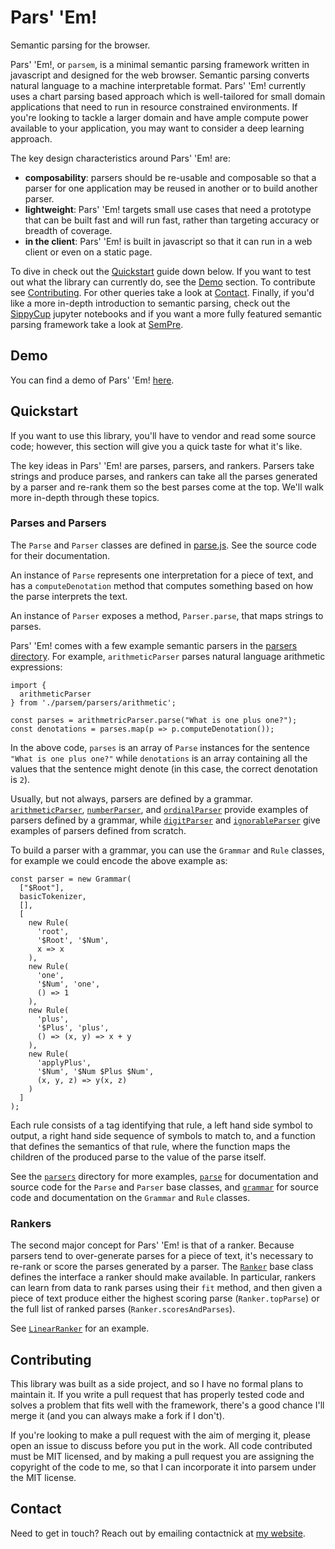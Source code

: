 Pars' 'Em!
==========
Semantic parsing for the browser.

Pars' 'Em!, or `parsem`, is a minimal semantic parsing framework written
in javascript and designed for the web browser. Semantic parsing
converts natural language to a machine interpretable format. Pars' 'Em!
currently uses a chart parsing based approach which is well-tailored for
small domain applications that need to run in resource constrained
environments. If you're looking to tackle a larger domain and have ample
compute power available to your application, you may want to consider
a deep learning approach.

The key design characteristics around Pars' 'Em! are:

  - **composability**: parsers should be re-usable and composable so that a
    parser for one application may be reused in another or to build another
    parser.
  - **lightweight**: Pars' 'Em! targets small use cases that need a prototype
    that can be built fast and will run fast, rather than targeting
    accuracy or breadth of coverage.
  - **in the client**: Pars' 'Em! is built in javascript so that it can
    run in a web client or even on a static page.

To dive in check out the [Quickstart](#quickstart) guide down below. If
you want to test out what the library can currently do, see
the [Demo](#demo) section. To contribute see
[Contributing](#contributing).  For other queries take a look
at [Contact](#contact). Finally, if you'd like a more in-depth
introduction to semantic parsing, check out the [SippyCup][sippycup]
jupyter notebooks and if you want a more fully featured semantic parsing
framework take a look at [SemPre][sempre].


Demo
----
You can find a demo of Pars' 'Em! [here][demo-link].


Quickstart
----------
If you want to use this library, you'll have to vendor and read some
source code; however, this section will give you a quick taste for what
it's like.

The key ideas in Pars' 'Em! are parses, parsers, and rankers. Parsers
take strings and produce parses, and rankers can take all the parses
generated by a parser and re-rank them so the best parses come at the
top. We'll walk more in-depth through these topics.

### Parses and Parsers

The `Parse` and `Parser` classes are defined in
[parse.js][parse-file]. See the source code for their documentation.

An instance of `Parse` represents one interpretation for a piece of
text, and has a `computeDenotation` method that computes something based
on how the parse interprets the text.

An instance of `Parser` exposes a method, `Parser.parse`, that maps
strings to parses.

Pars' 'Em! comes with a few example semantic parsers in the
[parsers directory][parsers-dir]. For example, `arithmeticParser` parses
natural language arithmetic expressions:

    import {
      arithmeticParser
    } from './parsem/parsers/arithmetic';

    const parses = arithmetricParser.parse("What is one plus one?");
    const denotations = parses.map(p => p.computeDenotation());

In the above code, `parses` is an array of `Parse` instances for the
sentence `"What is one plus one?"` while `denotations` is an array
containing all the values that the sentence might denote (in this
case, the correct denotation is `2`).

Usually, but not always, parsers are defined by a grammar.
[`arithmeticParser`][arithmetic-file], [`numberParser`][numbers-file],
and [`ordinalParser`][numbers-file] provide examples of parsers defined
by a grammar, while [`digitParser`][numbers-file] and
[`ignorableParser`][ignore-file] give examples of parsers defined from
scratch.

To build a parser with a grammar, you can use the `Grammar` and `Rule`
classes, for example we could encode the above example as:

```
const parser = new Grammar(
  ["$Root"],
  basicTokenizer,
  [],
  [
    new Rule(
      'root',
      '$Root', '$Num',
      x => x
    ),
    new Rule(
      'one',
      '$Num', 'one',
      () => 1
    ),
    new Rule(
      'plus',
      '$Plus', 'plus',
      () => (x, y) => x + y
    ),
    new Rule(
      'applyPlus',
      '$Num', '$Num $Plus $Num',
      (x, y, z) => y(x, z)
    )
  ]
);
```

Each rule consists of a tag identifying that rule, a left hand side
symbol to output, a right hand side sequence of symbols to match to, and
a function that defines the semantics of that rule, where the function
maps the children of the produced parse to the value of the parse itself.

See the [`parsers`][parsers-dir] directory for more examples,
[`parse`][parse-file] for documentation and source code for the `Parse`
and `Parser` base classes, and [`grammar`][grammar-dir] for source code
and documentation on the `Grammar` and `Rule` classes.

### Rankers

The second major concept for Pars' 'Em! is that of a ranker. Because
parsers tend to over-generate parses for a piece of text, it's necessary
to re-rank or score the parses generated by a parser. The
[`Ranker`][ranker-file] base class defines the interface a ranker should
make available. In particular, rankers can learn from data to rank
parses using their `fit` method, and then given a piece of text produce
either the highest scoring parse (`Ranker.topParse`) or the full list of
ranked parses (`Ranker.scoresAndParses`).

See [`LinearRanker`][ranker-file] for an example.


Contributing
------------
This library was built as a side project, and so I have no formal plans
to maintain it. If you write a pull request that has properly tested
code and solves a problem that fits well with the framework, there's a
good chance I'll merge it (and you can always make a fork if I don't).

If you're looking to make a pull request with the aim of merging it,
please open an issue to discuss before you put in the work. All code
contributed must be MIT licensed, and by making a pull request you are
assigning the copyright of the code to me, so that I can incorporate it
into parsem under the MIT license.


Contact
-------
Need to get in touch? Reach out by emailing contactnick
at [my website][my-website].


[sempre]: https://github.com/percyliang/sempre
[sippycup]: https://github.com/wcmac/sippycup
[demo-link]: http://parsem.nicholaslourie.com/
[parsers-dir]: ./parsem/parsers/
[arithmetic-file]: ./parsem/parsers/arithmetic.js
[numbers-file]: ./parsem/parsers/numbers.js
[ignore-file]: ./parsem/parsers/ignore.js
[parse-file]: ./parsem/parse/parse.js
[grammar-dir]: ./parsem/grammar/
[ranker-file]: ./parsem/rank/ranker.js
[my-website]: http://nicholaslourie.com/
